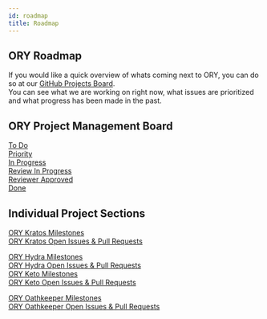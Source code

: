 ```yaml
---
id: roadmap
title: Roadmap
---
```


## ORY Roadmap

If you would like a quick overview of whats coming next to ORY, you can do so at
our [GitHub Projects Board](https://github.com/orgs/ory/projects/8).  
You can see what we are working on right now, what issues are prioritized and
what progress has been made in the past.

## ORY Project Management Board

[To Do](https://github.com/orgs/ory/projects/8#column-6092768)  
[Priority](https://github.com/orgs/ory/projects/8#column-7739379)  
[In Progress](https://github.com/orgs/ory/projects/8#column-6092769)  
[Review In Progress](https://github.com/orgs/ory/projects/8#column-6092770)  
[Reviewer Approved](https://github.com/orgs/ory/projects/8#column-6092771)  
[Done](https://github.com/orgs/ory/projects/8#column-6092772)

## Individual Project Sections

[ORY Kratos Milestones](https://github.com/ory/kratos/milestones)  
[ORY Kratos Open Issues & Pull Requests](https://github.com/ory/kratos/issues?q=is%3Aopen+sort%3Aupdated-desc+sort%3Areactions-%2B1-desc)

[ORY Hydra Milestones](https://github.com/ory/hydra/milestones)  
[ORY Hydra Open Issues & Pull Requests](https://github.com/ory/hydra/issues?q=is%3Aopen+sort%3Aupdated-desc+sort%3Areactions-%2B1-desc)  
[ORY Keto Milestones](https://github.com/ory/keto/milestones)  
[ORY Keto Open Issues & Pull Requests](https://github.com/ory/keto/issues?q=is%3Aopen+sort%3Aupdated-desc+sort%3Areactions-%2B1-desc)

[ORY Oathkeeper Milestones](https://github.com/ory/oathkeeper/milestones)  
[ORY Oathkeeper Open Issues & Pull Requests](https://github.com/ory/oathkeeper/issues?q=is%3Aopen+sort%3Aupdated-desc+sort%3Areactions-%2B1-desc)
